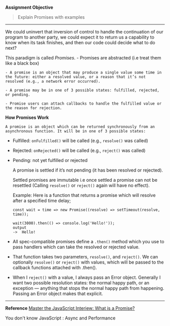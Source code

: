 **Assignment Objective**
>Explain Promises with examples
****

We could uninvert that inversion of control to handle the continuation of our program to
another party, we could expect it to return us a capability to know when its task finishes, and then our code could decide what to do next?

This paradigm is called _Promises_.
    - Promises are abstracted (i.e treat them like a black box)

    - A promise is an object that may produce a single value some time in the future: either a resolved value, or a reason that it’s not resolved (e.g., a network error occurred).  

    - A promise may be in one of 3 possible states: fulfilled, rejected, or pending.

    - Promise users can attach callbacks to handle the fulfilled value or the reason for rejection.

**How Promises Work**

    A promise is an object which can be returned synchronously from an asynchronous function. It will be in one of 3 possible states:

- Fulfilled: <code>onFulfilled()</code> will be called (e.g., <code>resolve()</code> was called)
- Rejected: <code>onRejected()</code> will be called (e.g., <code>reject()</code> was called)
- Pending: not yet fulfilled or rejected
    
    A promise is settled if it’s not pending (it has been resolved or rejected).

    Settled promises are immutable i.e once settled a promise can not be resettled (Calling <code>resolve()</code> or <code>reject()</code> again will have no effect).

    Example:
    Here is a function that returns a promise which will resolve after a specified time delay;
    ```
    const wait = time => new Promise((resolve) => setTimeout(resolve, time));

    wait(3000).then(() => console.log('Hello!')); 
    output 
    ->  Hello!
    ```

- All spec-compatible promises define a <code>.then()</code> method which you use to pass handlers which can take the resolved or rejected value.

- That function takes two parameters, <code>resolve()</code>, and <code>reject()</code>. We can optionally <code>resolve()</code> or <code>reject()</code> with values, which will be passed to the callback functions attached with <ode>.then()</code>.

- When I <code>reject()</code> with a value, I always pass an Error object. Generally I want two possible resolution states: the normal happy path, or an exception — anything that stops the normal happy path from happening. Passing an Error object makes that explicit.
****
**Reference**
[Master the JavaScript Interiew: What is a Promise?](https://medium.com/javascript-scene/master-the-javascript-interview-what-is-a-promise-27fc71e77261)

You don't know JavaScript : Async and Performance